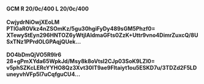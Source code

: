 #### GCM R 20/0c/400 L 20/0c/400
**CwjydrNiOwjXEoLM**<br/>**PTIGaR0Vkz4nZSOmKz/5gu30hgiFyDy489sGM5Phzf0=**<br/>**XTewyStEyn296HNTOZ6yWtjlAldmaGFts0ZzK+Uttr9vno4DimrZuxcQ/8USxTNz1PPrdOLGPAqjQUek...**<br/><br/>
**DO4bDmQjVO5R9Ir6**<br/>**28+gPmXYda65WpkJd/Msy8k8oVtsl2CJp03SoK9LZI0=**<br/>**v5phSZKcLERcYYHO8Qz3Xvt30IT9ae9Fltaiyt1ou5ESKD7u/3TDZd2F5LDuneyvhVFp5l7uCqfguCU4...**